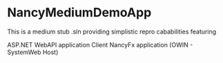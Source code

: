 NancyMediumDemoApp
=======================================
This is a medium stub .sln providing simplistic repro cababilities featuring

ASP.NET WebAPI application 
Client NancyFx application (OWIN - SystemWeb Host)

